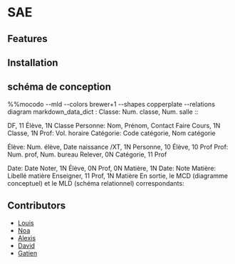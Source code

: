 # SAE

## Features

## Installation

## schéma de conception
%%mocodo --mld --colors brewer+1 --shapes copperplate --relations diagram markdown_data_dict
:
Classe: Num. classe, Num. salle
::

DF, 11 Élève, 1N Classe
Personne: Nom, Prénom, Contact
Faire Cours, 1N Classe, 1N Prof: Vol. horaire
Catégorie: Code catégorie, Nom catégorie

Élève: Num. élève, Date naissance
/XT\, 1N Personne, 10 Élève, 10 Prof
Prof: Num. prof, Num. bureau
Relever, 0N Catégorie, 11 Prof

Date: Date
Noter, 1N Élève, 0N Prof, 0N Matière, 1N Date: Note
Matière: Libellé matière
Enseigner, 11 Prof, 1N Matière
En sortie, le MCD (diagramme conceptuel) et le MLD (schéma relationnel) correspondants:

## Contributors
* [Louis](https://github.com/Louwar)
* [Noa](https://github.com/NoaSlld)
* [Alexis](https://github.com/AlexisFeron)
* [David](https://github.com/TheD57)
* [Gatien](https://github.com/banane1299)
